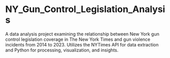 # NY_Gun_Control_Legislation_Analysis
A data analysis project examining the relationship between New York gun control legislation coverage in The New York Times and gun violence incidents from 2014 to 2023. Utilizes the NYTimes API for data extraction and Python for processing, visualization, and insights.
